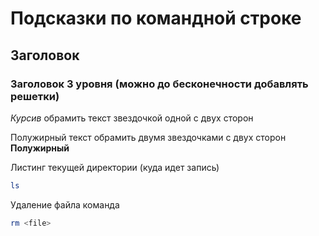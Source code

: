 # Подсказки по командной строке

## Заголовок 

### Заголовок  3 уровня (можно до бесконечности добавлять решетки)

*Курсив* обрамить текст звездочкой одной с двух сторон

Полужирный текст обрамить двумя звездочками с двух сторон **Полужирный**

Листинг текущей директории (куда идет запись)
```sh
ls
``````

Удаление файла команда
``````sh
rm <file>
``````
